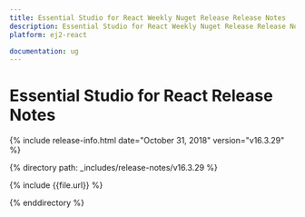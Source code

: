 ```yaml
---
title: Essential Studio for React Weekly Nuget Release Release Notes  
description: Essential Studio for React Weekly Nuget Release Release Notes  
platform: ej2-react

documentation: ug
---
```


# Essential Studio for  React  Release Notes  

{% include release-info.html date="October 31, 2018"   version="v16.3.29"  %} 

{% directory path: _includes/release-notes/v16.3.29 %}

{% include {{file.url}} %}

{% enddirectory %}
